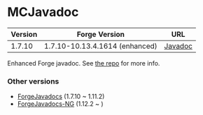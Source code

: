 # MCJavadoc

| Version | Forge Version       | URL   |
| ------- | ------------------- | ----- |
| 1.7.10  | 1.7.10-10.13.4.1614 (enhanced) | [Javadoc](https://makamys.github.io/MCJavadoc/forge-1.7.10-10.13.4.1614/) |

Enhanced Forge javadoc. See [the repo](https://github.com/makamys/MCJavadoc) for more info.

### Other versions

* [ForgeJavadocs](https://skmedix.github.io/ForgeJavaDocs/) (1.7.10 ~ 1.11.2)
* [ForgeJavadocs-NG](https://nekoyue.github.io/ForgeJavaDocs-NG/) (1.12.2 ~ )
